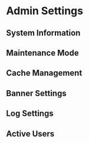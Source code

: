 # Admin Settings



## System Information



## Maintenance Mode


## Cache Management


## Banner Settings



## Log Settings



## Active Users